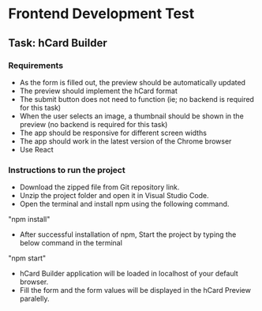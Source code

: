 # Frontend Development Test

## Task: hCard Builder

### Requirements

- As the form is filled out, the preview should be automatically updated
- The preview should implement the hCard format
- The submit button does not need to function (ie; no backend is required for
  this task)
- When the user selects an image, a thumbnail should be shown in the preview
  (no backend is required for this task)
- The app should be responsive for different screen widths
- The app should work in the latest version of the Chrome browser
- Use React

### Instructions to run the project

- Download the zipped file from Git repository link.
- Unzip the project folder and open it in Visual Studio Code.
- Open the terminal and install npm using the following command.

"npm install"

- After successful installation of npm, Start the project by typing the below command in the terminal

"npm start"

- hCard Builder application will be loaded in localhost of your default browser.
- Fill the form and the form values will be displayed in the hCard Preview paralelly.
